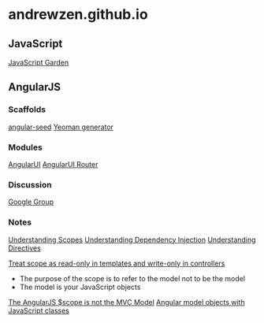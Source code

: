 # andrewzen.github.io

## JavaScript

[JavaScript Garden](https://bonsaiden.github.io/JavaScript-Garden/)

## AngularJS

### Scaffolds
[angular-seed](https://github.com/angular/angular-seed)
[Yeoman generator](https://github.com/yeoman/generator-angular)

### Modules
[AngularUI](https://angular-ui.github.io/)
[AngularUI Router](https://github.com/angular-ui/ui-router)

### Discussion
[Google Group](https://groups.google.com/forum/?hl=en#!forum/angular)

### Notes

[Understanding Scopes](https://github.com/angular/angular.js/wiki/Understanding-Scopes)
[Understanding Dependency Injection](https://github.com/angular/angular.js/wiki/Understanding-Dependency-Injection)
[Understanding Directives](https://github.com/angular/angular.js/wiki/Understanding-Directives)

[Treat scope as read-only in templates and write-only in controllers](https://youtu.be/ZhfUv0spHCY?t=29m18s)
* The purpose of the scope is to refer to the model not to be the model
* The model is your JavaScript objects

[The AngularJS $scope is not the MVC Model](http://blogs.msmvps.com/theproblemsolver/2013/04/15/the-angularjs-scope-is-not-the-mvc-model/)
[Angular model objects with JavaScript classes](https://medium.com/opinionated-angularjs/angular-model-objects-with-javascript-classes-2e6a067c73bc#.1krod3lbe)
